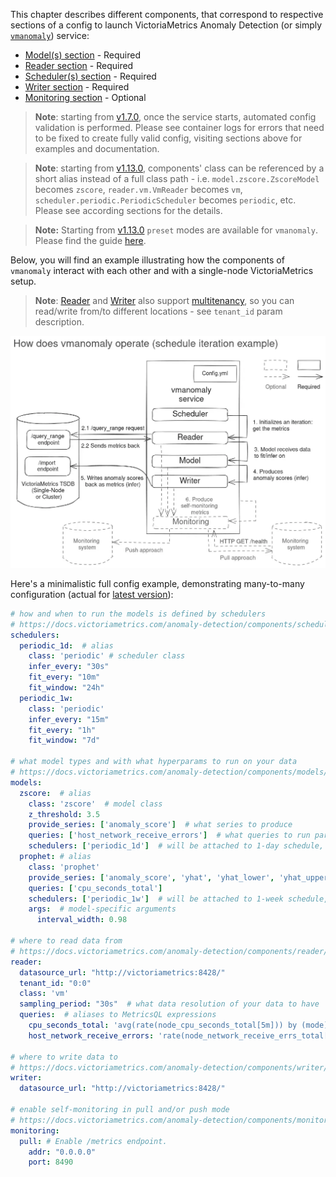 This chapter describes different components, that correspond to respective sections of a config to launch VictoriaMetrics Anomaly Detection (or simply [`vmanomaly`](/anomaly-detection/overview.html)) service:

- [Model(s) section](models.html) - Required
- [Reader section](reader.html) - Required
- [Scheduler(s) section](scheduler.html) - Required
- [Writer section](writer.html) - Required
- [Monitoring section](monitoring.html) -  Optional

> **Note**: starting from [v1.7.0](/anomaly-detection/CHANGELOG#v172), once the service starts, automated config validation is performed. Please see container logs for errors that need to be fixed to create fully valid config, visiting sections above for examples and documentation.

> **Note**: starting from [v1.13.0](/anomaly-detection/CHANGELOG#v1130), components' class can be referenced by a short alias instead of a full class path - i.e. `model.zscore.ZscoreModel` becomes `zscore`, `reader.vm.VmReader` becomes `vm`, `scheduler.periodic.PeriodicScheduler` becomes `periodic`, etc. Please see according sections for the details.

> **Note:** Starting from [v1.13.0](/anomaly-detection/CHANGELOG#v1130) `preset` modes are available for `vmanomaly`. Please find the guide [here](/anomaly-detection/presets/).

Below, you will find an example illustrating how the components of `vmanomaly` interact with each other and with a single-node VictoriaMetrics setup.

> **Note**: [Reader](/anomaly-detection/components/reader.html#vm-reader) and [Writer](/anomaly-detection/components/writer.html#vm-writer) also support [multitenancy](/Cluster-VictoriaMetrics.html#multitenancy), so you can read/write from/to different locations - see `tenant_id` param description.

<img alt="vmanomaly-components" src="vmanomaly-components.webp" width="800px"/>

Here's a minimalistic full config example, demonstrating many-to-many configuration (actual for [latest version](/anomaly-detection/CHANGELOG/)):

```yaml
# how and when to run the models is defined by schedulers
# https://docs.victoriametrics.com/anomaly-detection/components/scheduler/
schedulers:
  periodic_1d:  # alias
    class: 'periodic' # scheduler class
    infer_every: "30s"
    fit_every: "10m"
    fit_window: "24h"
  periodic_1w:
    class: 'periodic'
    infer_every: "15m"
    fit_every: "1h"
    fit_window: "7d"

# what model types and with what hyperparams to run on your data
# https://docs.victoriametrics.com/anomaly-detection/components/models/
models:
  zscore:  # alias
    class: 'zscore'  # model class
    z_threshold: 3.5
    provide_series: ['anomaly_score']  # what series to produce
    queries: ['host_network_receive_errors']  # what queries to run particular model on
    schedulers: ['periodic_1d']  # will be attached to 1-day schedule, fit every 10m and infer every 30s
  prophet: # alias
    class: 'prophet'
    provide_series: ['anomaly_score', 'yhat', 'yhat_lower', 'yhat_upper']
    queries: ['cpu_seconds_total']
    schedulers: ['periodic_1w']  # will be attached to 1-week schedule, fit every 1h and infer every 15m
    args:  # model-specific arguments
      interval_width: 0.98

# where to read data from
# https://docs.victoriametrics.com/anomaly-detection/components/reader/
reader:
  datasource_url: "http://victoriametrics:8428/"
  tenant_id: "0:0"
  class: 'vm'
  sampling_period: "30s"  # what data resolution of your data to have
  queries:  # aliases to MetricsQL expressions
    cpu_seconds_total: 'avg(rate(node_cpu_seconds_total[5m])) by (mode)' 
    host_network_receive_errors: 'rate(node_network_receive_errs_total[3m]) / rate(node_network_receive_packets_total[3m])'

# where to write data to
# https://docs.victoriametrics.com/anomaly-detection/components/writer/
writer:
  datasource_url: "http://victoriametrics:8428/"

# enable self-monitoring in pull and/or push mode
# https://docs.victoriametrics.com/anomaly-detection/components/monitoring/
monitoring:
  pull: # Enable /metrics endpoint.
    addr: "0.0.0.0"
    port: 8490
```
